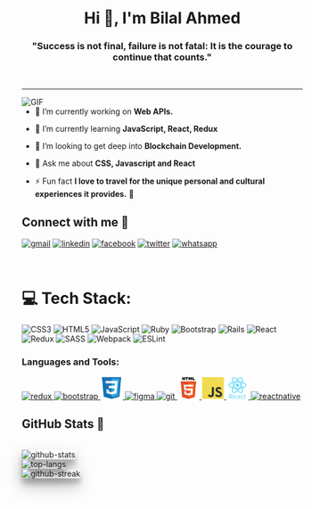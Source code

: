 <h1 align="center">Hi 👋, I'm Bilal Ahmed</h1>
<h3 align="center">"Success is not final, failure is not fatal: It is the courage to continue that counts."</h3>

<p align="center">
</p>
<br>
<hr>
  
<img align="right" alt="GIF" src="https://user-images.githubusercontent.com/23375153/223115967-55c50fc5-f55d-419c-9944-f10be04aae45.gif" width="530px" height="auto"/>

- 🔭 I’m currently working on **Web APIs.**

- 🌱 I’m currently learning **JavaScript, React, Redux**

- 🤝 I’m looking to get deep into **Blockchain Development.**

- 💬 Ask me about **CSS, Javascript and React**

- ⚡ Fun fact **I love to travel for the unique personal and cultural experiences it provides.** 💭

## Connect with me 🤝

<a href="mailto:ranabilalrajput09@gmail.com"><img src='https://img.shields.io/badge/Gmail-D14836?style=for-the-badge&logo=gmail&logoColor=white' alt="gmail" /></a>
<a href='https://www.linkedin.com/in/bilal-ahmed-18b12019a/'><img src='https://img.shields.io/badge/LinkedIn-0077B5?style=for-the-badge&logo=linkedin&logoColor=white' alt="linkedin" /></a>
<a href='https://www.facebook.com/sweet.apple.bilal1213986'><img src='https://img.shields.io/badge/Facebook-1877F2?style=for-the-badge&logo=facebook&logoColor=white' alt="facebook"/></a>
<a href='https://twitter.com/belal9266'><img src='https://img.shields.io/badge/Twitter-1DA1F2?style=for-the-badge&logo=twitter&logoColor=white' alt="twitter" /></a>
<a href='https://api.whatsapp.com/send?phone=923013926220'><img src='https://img.shields.io/badge/WhatsApp-25D366?style=for-the-badge&logo=whatsapp&logoColor=white' alt="whatsapp" /></a>

</br>

# 💻 Tech Stack:

![CSS3](https://img.shields.io/badge/css3-%231572B6.svg?style=plastic&logo=css3&logoColor=white) ![HTML5](https://img.shields.io/badge/html5-%23E34F26.svg?style=plastic&logo=html5&logoColor=white) ![JavaScript](https://img.shields.io/badge/javascript-%23323330.svg?style=plastic&logo=javascript&logoColor=%23F7DF1E) ![Ruby](https://img.shields.io/badge/ruby-%23CC342D.svg?style=plastic&logo=ruby&logoColor=white) ![Bootstrap](https://img.shields.io/badge/bootstrap-%23563D7C.svg?style=plastic&logo=bootstrap&logoColor=white) ![Rails](https://img.shields.io/badge/rails-%23CC0000.svg?style=plastic&logo=ruby-on-rails&logoColor=white) ![React](https://img.shields.io/badge/react-%2320232a.svg?style=plastic&logo=react&logoColor=%2361DAFB) ![Redux](https://img.shields.io/badge/redux-%23593d88.svg?style=plastic&logo=redux&logoColor=white) ![SASS](https://img.shields.io/badge/SASS-hotpink.svg?style=plastic&logo=SASS&logoColor=white) ![Webpack](https://img.shields.io/badge/webpack-%238DD6F9.svg?style=plastic&logo=webpack&logoColor=black)  ![ESLint](https://img.shields.io/badge/ESLint-4B3263?style=plastic&logo=eslint&logoColor=white)

<h3 align="left">Languages and Tools:</h3>
<p align="left">
    <a href="https://redux.js.org/" target="_blank"> <img src="https://d33wubrfki0l68.cloudfront.net/0834d0215db51e91525a25acf97433051f280f2f/c30f5/img/redux.svg" alt="redux" width="40" height="40"/> </a>
  <a href="https://getbootstrap.com" target="_blank"> <img src="https://brandslogos.com/wp-content/uploads/images/bootstrap-logo.png" alt="bootstrap" width="40" height="40"/> </a> <a href="https://www.w3schools.com/css/" target="_blank"> <img src="https://github.com/devicons/devicon/blob/master/icons/css3/css3-original.svg" alt="css3" width="40" height="40"/> </a>  </a> <a href="https://www.figma.com/" target="_blank"> <img src="https://www.vectorlogo.zone/logos/figma/figma-icon.svg" alt="figma" width="40" height="40"/> </a> 
   <a href="https://git-scm.com/" target="_blank"> <img src="https://www.vectorlogo.zone/logos/git-scm/git-scm-icon.svg" alt="git" width="40" height="40"/> </a> <a href="https://www.w3.org/html/" target="_blank"> <img src="https://github.com/devicons/devicon/blob/master/icons/html5/html5-original-wordmark.svg" alt="html5" width="40" height="40"/> </a><a href="https://developer.mozilla.org/en-US/docs/Web/JavaScript" target="_blank"> <img src="https://github.com/devicons/devicon/blob/master/icons/javascript/javascript-original.svg" alt="javascript" width="40" height="40"/> </a> </a> <a href="https://reactjs.org/" target="_blank"> <img src="https://github.com/devicons/devicon/blob/master/icons/react/react-original-wordmark.svg" alt="react" width="40" height="40"/> </a> <a href="https://reactnative.dev/" target="_blank"> <img src="https://reactnative.dev/img/header_logo.svg" alt="reactnative" width="40" height="40"/> </a></p>

## GitHub Stats 🚀

</br>

<img src="https://github-readme-stats.vercel.app/api?username=bilalrajput09&theme=transparent&hide_rank=false&show_icons=true&include_all_commits=true&count_private=true&title_color=FF6347&text_color=7D5EA9&icon_color=FF6347&border_color=7D5EA9&border_radius=10" alt="github-stats" style=" box-shadow: 0 14px 28px rgba(0,0,0,0.25), 0 10px 10px rgba(0,0,0,0.22);" />

</br>
<img src="https://github-readme-stats.vercel.app/api/top-langs/?username=bilalrajput09&theme=transparent&langs_count=10&layout=compact&title_color=FF6347&text_color=7D5EA9&custom_title=Most%20Used%20Languages&border_color=7D5EA8&border_radius=10&" alt="top-langs" style=" box-shadow: 0 14px 28px rgba(0,0,0,0.25), 0 10px 10px rgba(0,0,0,0.22);" />

</br>

<img src="https://github-readme-streak-stats.herokuapp.com?user=bilalrajput09&theme=transparent&border_radius=10&ring=FF6347&fire=FF6347&currStreakNum=FF6347&currStreakLabel=7D5EA9&sideNums=7D5EA9&sideLabels=7D5EA2&dates=FF6347D6&border=7D5EA9" alt="github-streak" style=" box-shadow: 0 14px 28px rgba(0,0,0,0.25), 0 10px 10px rgba(0,0,0,0.22);"/>

</br>
